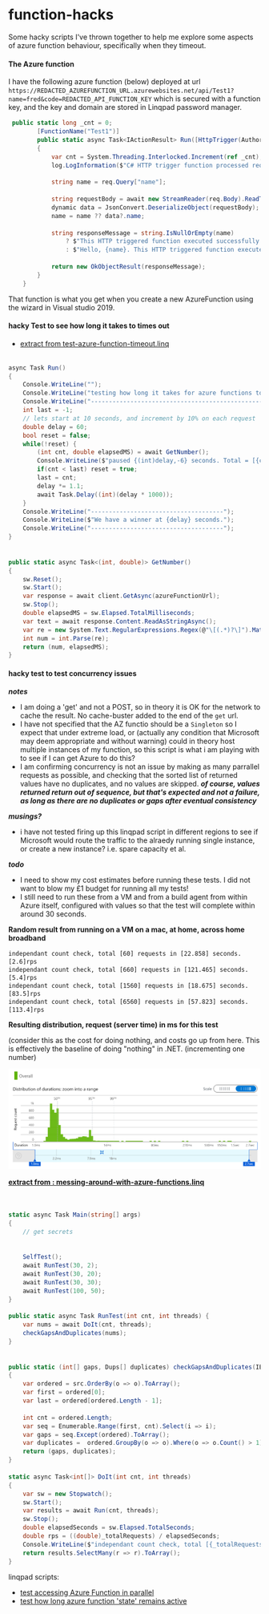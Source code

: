 # function-hacks

Some hacky scripts I've thrown together to help me explore some aspects of azure function behaviour, specifically when they timeout.

#### The Azure function

I have the following azure function (below) deployed at url `https://REDACTED_AZUREFUNCTION_URL.azurewebsites.net/api/Test1?name=fred&code=REDACTED_API_FUNCTION_KEY` which is secured with a function key, and the key and domain are stored in Linqpad password manager.

```csharp
 public static long _cnt = 0;
        [FunctionName("Test1")]
        public static async Task<IActionResult> Run([HttpTrigger(AuthorizationLevel.Function, "get", Route = null)] HttpRequest req, ILogger log)
        {
            var cnt = System.Threading.Interlocked.Increment(ref _cnt);
            log.LogInformation($"C# HTTP trigger function processed request {cnt:000}.");

            string name = req.Query["name"];

            string requestBody = await new StreamReader(req.Body).ReadToEndAsync();
            dynamic data = JsonConvert.DeserializeObject(requestBody);
            name = name ?? data?.name;

            string responseMessage = string.IsNullOrEmpty(name)
                ? $"This HTTP triggered function executed successfully. Pass a name in the query string or in the request body for a personalized response. [{cnt}]"
                : $"Hello, {name}. This HTTP triggered function executed successfully. [{cnt}]";

            return new OkObjectResult(responseMessage);
        }
    }
```

That function is what you get when you create a new AzureFunction using the wizard in Visual studio 2019.

#### hacky Test to see how long it takes to times out

* [extract from test-azure-function-timeout.linq](test-azure-function-timeout.linq)

```csharp

async Task Run()
{
	Console.WriteLine("");
	Console.WriteLine("testing how long it takes for azure functions to timeout");
	Console.WriteLine("--------------------------------------------------------");
	int last = -1;
	// lets start at 10 seconds, and increment by 10% on each request
	double delay = 60; 
	bool reset = false;
	while(!reset) {
		(int cnt, double elapsedMS) = await GetNumber();
		Console.WriteLine($"paused {(int)delay,-6} seconds. Total = [{cnt}] {elapsedMS,10}");
		if(cnt < last) reset = true;
		last = cnt;
		delay *= 1.1;
		await Task.Delay((int)(delay * 1000));
	}
	Console.WriteLine("-------------------------------------");
	Console.WriteLine($"We have a winner at {delay} seconds.");
	Console.WriteLine("-------------------------------------");
}


public static async Task<(int, double)> GetNumber()
{
	sw.Reset();
	sw.Start();
	var response = await client.GetAsync(azureFunctionUrl);
	sw.Stop();
	double elapsedMS = sw.Elapsed.TotalMilliseconds;
	var text = await response.Content.ReadAsStringAsync();
	var re = new System.Text.RegularExpressions.Regex(@"\[(.*)?\]").Match(text).Groups[1].Value;
	int num = int.Parse(re);
	return (num, elapsedMS);
}
```

#### hacky test to test concurrency issues

***notes***

- I am doing a 'get' and not a POST, so in theory it is OK for the network to cache the result. No cache-buster added to the end of the `get` url.
- I have not specified that the AZ functio should be a `Singleton` so I expect that under extreme load, or (actually any condition that Microsoft may deem appropriate and without warning) could in theory host multiple instances of my function, so this script is what i am playing with to see if I can get Azure to do this?
- I am confirming concurrency is not an issue by making as many parrallel requests as possible, and checking that the sorted list of returned values have no duplicates, and no values are skipped. ***of course, values returned return out of sequence, but that's expected and not a failure, as long as there are no duplicates or gaps after eventual consistency***


***musings?***

- i have not tested firing up this linqpad script in different regions to see if Microsoft would route the traffic to the alraedy running single instance, or create a new instance? i.e. spare capacity et al.

***todo***

- I need to show my cost estimates before running these tests. I did not want to blow my £1 budget for running all my tests!
- I still need to run these from a VM and from a build agent from within Azure itself, configured with values so that the test will complete within around 30 seconds. 

**Random result from running on a VM on a mac, at home, across home broadband**

    independant count check, total [60] requests in [22.858] seconds. [2.6]rps
    independant count check, total [660] requests in [121.465] seconds. [5.4]rps
    independant count check, total [1560] requests in [18.675] seconds. [83.5]rps
    independant count check, total [6560] requests in [57.823] seconds. [113.4]rps

**Resulting distribution, request (server time) in ms for this test**

(consider this as the cost for doing nothing, and costs go up from here. This is effectively the baseline of doing "nothing" in .NET. (incrementing one number)

<img src='docs/testConcurrency.PNG' width='600px'/>

**[extract from : messing-around-with-azure-functions.linq](messing-around-with-azure-functions.linq)**

```csharp


static async Task Main(string[] args)
{
	// get secrets
	
	
	SelfTest(); 	
	await RunTest(30, 2);
	await RunTest(30, 20);
	await RunTest(30, 30);
	await RunTest(100, 50);
}

public static async Task RunTest(int cnt, int threads) {
	var nums = await DoIt(cnt, threads);
	checkGapsAndDuplicates(nums);
}


public static (int[] gaps, Dups[] duplicates) checkGapsAndDuplicates(IEnumerable<int> src)
{
	var ordered = src.OrderBy(o => o).ToArray();
	var first = ordered[0];
	var last = ordered[ordered.Length - 1];

	int cnt = ordered.Length;
	var seq = Enumerable.Range(first, cnt).Select(i => i);
	var gaps = seq.Except(ordered).ToArray();
	var duplicates =  ordered.GroupBy(o => o).Where(o => o.Count() > 1).Select(o => new Dups(o.Key, o.Count())).ToArray();
	return (gaps, duplicates);
}

static async Task<int[]> DoIt(int cnt, int threads)
{
	var sw = new Stopwatch();
	sw.Start();	
	var results = await Run(cnt, threads);
	sw.Stop();
	double elapsedSeconds = sw.Elapsed.TotalSeconds;
	double rps = ((double)_totalRequests) / elapsedSeconds;
	Console.WriteLine($"independant count check, total [{_totalRequests}] requests in [{elapsedSeconds:0.000}] seconds. [{rps:0.0}]rps");
	return results.SelectMany(r => r).ToArray();
}
```

linqpad scripts:

* [test accessing Azure Function in parallel](messing-around-with-azure-functions.linq)
* [test how long azure function 'state' remains active](test-azure-function-timeout.linq)



